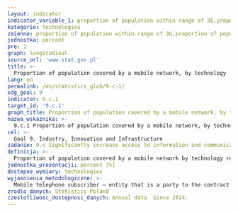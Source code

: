 ```yaml
---
layout: indicator
indicator_variable_1: proportion of population within range of 3G,proportion of population within range of 4G/LTE
kategorie: technologies
zmienne: proportion of population within range of 3G,proportion of population within range of 4G/LTE
jednostka: percent
pre: 1
graph: longitudinal
source_url: 'www.stat.gov.pl'
title: >-
  Proportion of population covered by a mobile network, by technology
lang: en
permalink: /en/statistics_glob/9-c-1/
sdg_goal: 9
indicator: 9.c.1
target_id: '9.c.1'
graph_title: Proportion of population covered by a mobile network, by technology
nazwa_wskaznika: >-
  9.c.1 Proportion of population covered by a mobile network, by technology
cel: >-
  Goal 9. Industry, Innovation and Infrastructure
zadanie: 9.c Significantly increase access to information and communications technology and strive to provide universal and affordable access to the Internet in least developed countries by 2020
definicja: >-
  Proportion of population covered by a mobile network by technology refers to the proportion of inhabitants living within the range of mobile (cellular) network signal regardless of whether they are subscribers or users. The indicator is calculated as a ratio of the number of inhabitants within the range of a given mobile (cellular) technology to the total population multiplied by 100.
jednostka_prezentacji: percent [%]
dostepne_wymiary: technologies
wyjasnienia_metodologiczne: >-
  Mobile telephone subscriber – entity that is a party to the contract for the telecommunications services provision entered into by a provider of publicly available telecommunications services. This concept also includes the so-called pre-paid users.
zrodlo_danych: Statistics Poland
czestotliwosc_dostępnosc_danych: Annual data  Since 2014.
---
```

